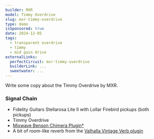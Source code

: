 ```yaml
---
builder: MXR
model: Timmy Overdrive
slug: mxr-timmy-overdrive
type: demo
isSponsored: true
date: 2024-12-05
tags:
  - transparent overdrive
  - timmy
  - mid gain drive
externalLinks:
  perfectCircuit: mxr-timmy-overdrive
  builderLink: ...
  sweetwater: ...
---
```


Write some copy about the Timmy Overdrive by MXR.

### Signal Chain

- Fidelity Guitars Stellarosa Lite II with Lollar Firebird pickups (both pickups)
- Timmy Overdrive
- [Mixwave Benson Chimera Plugin\*](https://sweetwater.sjv.io/B0N2PL)
- A bit of room-like reverb from the [Valhalla Vintage Verb plugin](https://valhalladsp.com/shop/reverb/valhalla-vintage-verb/)
